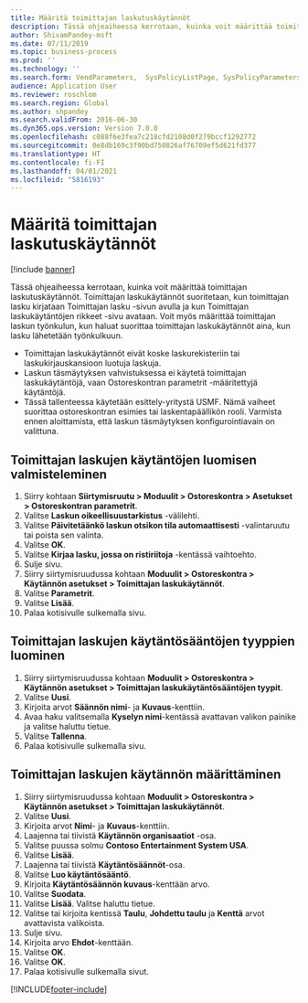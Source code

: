 ```yaml
---
title: Määritä toimittajan laskutuskäytännöt
description: Tässä ohjeaiheessa kerrotaan, kuinka voit määrittää toimittajan laskutuskäytännöt.
author: ShivamPandey-msft
ms.date: 07/11/2019
ms.topic: business-process
ms.prod: ''
ms.technology: ''
ms.search.form: VendParameters,  SysPolicyListPage, SysPolicyParameters, SysPolicySourceDocumentRuleType, SysPolicy, SysPolicySourceDocumentRule, SysQueryForm, SysQueryTableLookUp, SysQueryPrefixLookUp, SysQueryFieldLookUp
audience: Application User
ms.reviewer: roschlom
ms.search.region: Global
ms.author: shpandey
ms.search.validFrom: 2016-06-30
ms.dyn365.ops.version: Version 7.0.0
ms.openlocfilehash: c088f6e3fea7c218cfd2108d0f279bccf1292772
ms.sourcegitcommit: 0e8db169c3f90bd750826af76709ef5d621fd377
ms.translationtype: HT
ms.contentlocale: fi-FI
ms.lasthandoff: 04/01/2021
ms.locfileid: "5816193"
---
```

# <a name="set-up-vendor-invoice-policies"></a>Määritä toimittajan laskutuskäytännöt

[!include [banner](../../includes/banner.md)]

Tässä ohjeaiheessa kerrotaan, kuinka voit määrittää toimittajan laskutuskäytännöt. Toimittajan laskukäytännöt suoritetaan, kun toimittajan lasku kirjataan Toimittajan lasku -sivun avulla ja kun Toimittajan laskukäytäntöjen rikkeet -sivu avataan. Voit myös määrittää toimittajan laskun työnkulun, kun haluat suorittaa toimittajan laskukäytännöt aina, kun lasku lähetetään työnkulkuun. 

- Toimittajan laskukäytännöt eivät koske laskurekisteriin tai laskukirjauskansioon luotuja laskuja.  
- Laskun täsmäytyksen vahvistuksessa ei käytetä toimittajan laskukäytäntöjä, vaan Ostoreskontran parametrit -määritettyjä käytäntöjä.  
- Tässä tallenteessa käytetään esittely-yritystä USMF. Nämä vaiheet suorittaa ostoreskontran esimies tai laskentapäällikön rooli. Varmista ennen aloittamista, että laskun täsmäytyksen konfigurointiavain on valittuna.


## <a name="prepare-to-create-vendor-invoice-policies"></a>Toimittajan laskujen käytäntöjen luomisen valmisteleminen
1. Siirry kohtaan **Siirtymisruutu > Moduulit > Ostoreskontra > Asetukset > Ostoreskontran parametrit**.
2. Valitse **Laskun oikeellisuustarkistus** -välilehti.
3. Valitse **Päivitetäänkö laskun otsikon tila automaattisesti** -valintaruutu tai poista sen valinta.
4. Valitse **OK**.
5. Valitse **Kirjaa lasku, jossa on ristiriitoja** -kentässä vaihtoehto.
6. Sulje sivu.
7. Siirry siirtymisruudussa kohtaan **Moduulit > Ostoreskontra > Käytännön asetukset > Toimittajan laskukäytännöt**.
8. Valitse **Parametrit**.
9. Valitse **Lisää**.
10. Palaa kotisivulle sulkemalla sivu.

## <a name="create-policy-rule-types-for-vendor-invoices"></a>Toimittajan laskujen käytäntösääntöjen tyyppien luominen
1. Siirry siirtymisruudussa kohtaan **Moduulit > Ostoreskontra > Käytännön asetukset > Toimittajan laskukäytäntösääntöjen tyypit**.
2. Valitse **Uusi**.
3. Kirjoita arvot **Säännön nimi**- ja **Kuvaus**-kenttiin.
4. Avaa haku valitsemalla **Kyselyn nimi**-kentässä avattavan valikon painike ja valitse haluttu tietue.
5. Valitse **Tallenna**.
6. Palaa kotisivulle sulkemalla sivu.

## <a name="define-a-vendor-invoice-policy"></a>Toimittajan laskujen käytännön määrittäminen
1. Siirry siirtymisruudussa kohtaan **Moduulit > Ostoreskontra > Käytännön asetukset > Toimittajan laskukäytännöt**.
2. Valitse **Uusi**.
3. Kirjoita arvot **Nimi**- ja **Kuvaus**-kenttiin.
4. Laajenna tai tiivistä **Käytännön organisaatiot** -osa.
5. Valitse puussa solmu **Contoso Entertainment System USA**.
6. Valitse **Lisää**.
7. Laajenna tai tiivistä **Käytäntösäännöt**-osa.
8. Valitse **Luo käytäntösääntö**.
9. Kirjoita **Käytäntösäännön kuvaus**-kenttään arvo.
10. Valitse **Suodata**.
11. Valitse **Lisää**. Valitse haluttu tietue.
12. Valitse tai kirjoita kentissä **Taulu**, **Johdettu taulu** ja **Kenttä** arvot avattavista valikoista.
13. Sulje sivu.
14. Kirjoita arvo **Ehdot**-kenttään.
15. Valitse **OK**.
16. Valitse **OK**.
17. Palaa kotisivulle sulkemalla sivut.



[!INCLUDE[footer-include](../../../includes/footer-banner.md)]